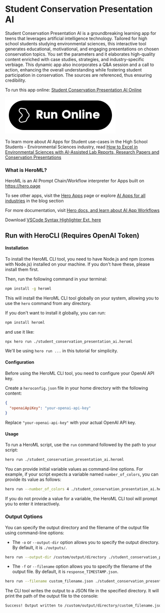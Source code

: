# Student Conservation Presentation AI

Student Conservation Presentation AI is a groundbreaking learning app for teens that leverages artificial intelligence technology. Tailored for high school students studying environmental sciences, this interactive tool generates educational, motivational, and engaging presentations on chosen conservation topics. You set the parameters and it elaborates high-quality content enriched with case studies, strategies, and industry-specific verbiage. This dynamic app also incorporates a Q&A session and a call to action, enhancing the overall understanding while fostering student participation in conservation. The sources are referenced, thus ensuring credibility.

To run this app online: [Student Conservation Presentation AI Online](https://hero.page/app/student-conservation-presentation-ai-interactive-conservation-learning-for-teens/YSiEJ27zg7bVVAn090ZB)

[![Run Student Conservation Presentation AI Online](/assets/run.svg)](https://hero.page/app/student-conservation-presentation-ai-interactive-conservation-learning-for-teens/YSiEJ27zg7bVVAn090ZB)

To learn more about AI Apps for Student use-cases in the High School Students - Environmental Sciences industry, read [How to Excel in Environmental Sciences with AI-Assisted Lab Reports, Research Papers and Conservation Presentations](https://hero.page/blog/ai/high-school-students-environmental-sciences/how-to-excel-in-environmental-sciences-with-ai-assisted-lab-reports-research-papers-and-conservation-presentations/170952)

### What is HeroML?
HeroML is an AI Prompt Chain/Workflow interpreter for Apps built on https://hero.page 

To see other apps, visit the [Hero Apps](https://hero.page/apps) page or explore [AI Apps for all industries](https://hero.page/blog) in the blog section

For more documentation, visit [Hero docs, and learn about AI App Workflows](https://hero.page/tutorials/introduction-to-heroml)

Download [VSCode Syntax Highlighter Ext. here](https://marketplace.visualstudio.com/items?itemName=hero-page.heroml)

## Run with HeroCLI (Requires OpenAI Token)

#### Installation

To install the HeroML CLI tool, you need to have Node.js and npm (comes with Node.js) installed on your machine. If you don't have these, please install them first. 

Then, run the following command in your terminal:

```bash
npm install -g heroml
```

This will install the HeroML CLI tool globally on your system, allowing you to use the `hero` command from any directory.

If you don't want to install it globally, you can run:

```bash
npm install heroml
```

and use it like:

```bash
npx hero run ./student_conservation_presentation_ai.heroml
```

We'll be using `hero run ...` in this tutorial for simplicity.

#### Configuration

Before using the HeroML CLI tool, you need to configure your OpenAI API key. 

Create a `heroconfig.json` file in your home directory with the following content:

```json
{
  "openaiApiKey": "your-openai-api-key"
}
```

Replace `"your-openai-api-key"` with your actual OpenAI API key.

#### Usage

To run a HeroML script, use the `run` command followed by the path to your script:

```bash
hero run ./student_conservation_presentation_ai.heroml
```

You can provide initial variable values as command-line options. For example, if your script expects a variable named `number_of_colors`, you can provide its value as follows:

```bash
hero run --number_of_colors 4 ./student_conservation_presentation_ai.heroml
```

If you do not provide a value for a variable, the HeroML CLI tool will prompt you to enter it interactively.

### Output Options

You can specify the output directory and the filename of the output file using command-line options:

- The `-o` or `--output-dir` option allows you to specify the output directory. By default, it is `./outputs/`.

```bash
hero run --output-dir /custom/output/directory ./student_conservation_presentation_ai.heroml
```

- The `-f` or `--filename` option allows you to specify the filename of the output file. By default, it is `response_TIMESTAMP.json`.

```bash
hero run --filename custom_filename.json ./student_conservation_presentation_ai.heroml
```

The CLI tool writes the output to a JSON file in the specified directory. It will print the path of the output file to the console:

```bash
Success! Output written to /custom/output/directory/custom_filename.json
```

